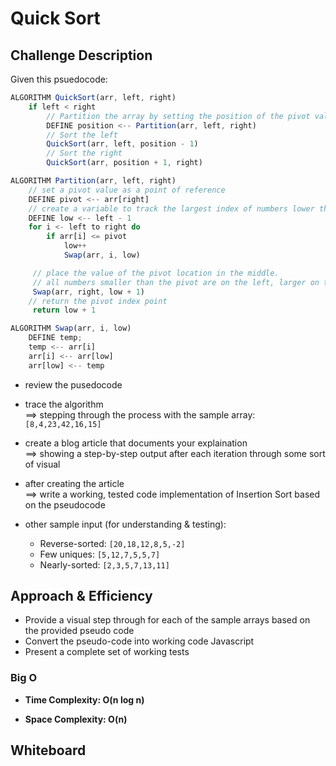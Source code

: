 # Quick Sort

## Challenge Description

Given this psuedocode:
```js
ALGORITHM QuickSort(arr, left, right)
    if left < right
        // Partition the array by setting the position of the pivot value 
        DEFINE position <-- Partition(arr, left, right)
        // Sort the left
        QuickSort(arr, left, position - 1)
        // Sort the right
        QuickSort(arr, position + 1, right)

ALGORITHM Partition(arr, left, right)
    // set a pivot value as a point of reference
    DEFINE pivot <-- arr[right]
    // create a variable to track the largest index of numbers lower than the defined pivot
    DEFINE low <-- left - 1
    for i <- left to right do
        if arr[i] <= pivot
            low++
            Swap(arr, i, low)

     // place the value of the pivot location in the middle.
     // all numbers smaller than the pivot are on the left, larger on the right. 
     Swap(arr, right, low + 1)
    // return the pivot index point
     return low + 1

ALGORITHM Swap(arr, i, low)
    DEFINE temp;
    temp <-- arr[i]
    arr[i] <-- arr[low]
    arr[low] <-- temp
```
- review the pusedocode
- trace the algorithm   
==> stepping through the process with the sample array:   
`[8,4,23,42,16,15]`
- create a blog article that documents your explaination   
==> showing a step-by-step output after each iteration through some sort of visual
- after creating the article  
==> write a working, tested code implementation of Insertion Sort based on the pseudocode

- other sample input (for understanding & testing):
  - Reverse-sorted: `[20,18,12,8,5,-2]`
  - Few uniques: `[5,12,7,5,5,7]`
  - Nearly-sorted: `[2,3,5,7,13,11]`

## Approach & Efficiency

- Provide a visual step through for each of the sample arrays based on the provided pseudo code
- Convert the pseudo-code into working code Javascript
- Present a complete set of working tests

### Big O

- **Time Complexity: O(n log n)**  

- **Space Complexity: O(n)**  


## Whiteboard

